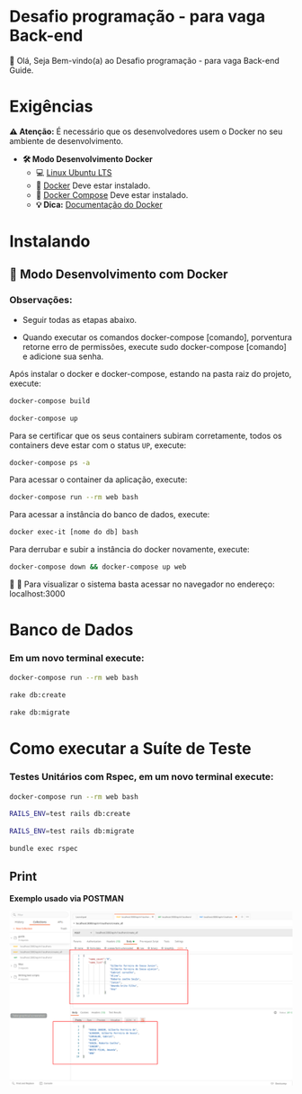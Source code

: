 # Desafio programação - para vaga Back-end

👋 Olá, Seja Bem-vindo(a) ao Desafio programação - para vaga Back-end Guide.

# Exigências

**:warning: Atenção:** É necessário que os desenvolvedores usem o Docker no seu ambiente de desenvolvimento.

- **🛠 Modo Desenvolvimento Docker**
    - :computer: [Linux Ubuntu LTS](https://ubuntu.com/download/desktop)
    - 🐳 [Docker](https://docs.docker.com/engine/installation/) Deve estar instalado.
    - 🐳 [Docker Compose](https://docs.docker.com/compose/) Deve estar instalado.
    - **💡 Dica:** [Documentação do Docker](https://docs.docker.com/)

# Instalando

## 🐳 Modo Desenvolvimento com Docker


### Observações: 

- Seguir todas as etapas abaixo.

- Quando executar os comandos docker-compose [comando], porventura retorne erro de permissões, execute sudo docker-compose [comando] e adicione sua senha.

Após instalar o docker e docker-compose, estando na pasta raiz do projeto, execute:

```sh
docker-compose build
```

```sh
docker-compose up
```

Para se certificar que os seus containers subiram corretamente, todos os containers deve estar com o status `UP`, execute:

```sh
docker-compose ps -a
```

Para acessar o container da aplicação, execute:

```sh
docker-compose run --rm web bash
```

Para acessar a instância do banco de dados, execute:

```sh
docker exec-it [nome do db] bash
```

Para derrubar e subir a instância do docker novamente, execute:

```sh
docker-compose down && docker-compose up web
```

🚀 :clap: Para visualizar o sistema basta acessar no navegador no endereço: localhost:3000

# Banco de Dados

### Em um novo terminal execute:

```sh
docker-compose run --rm web bash
```

```sh
rake db:create
```

```sh
rake db:migrate
```

# Como executar a Suíte de Teste

### Testes Unitários com Rspec, em um novo terminal execute:

```sh
docker-compose run --rm web bash
```

```sh
RAILS_ENV=test rails db:create
```

```sh
RAILS_ENV=test rails db:migrate
```

```sh
bundle exec rspec
```

## Print

**Exemplo usado via POSTMAN**

![](https://github.com/Gilberto-F-S-Junior/Obras-Bibliogr-ficas/raw/master/public/postman.png)